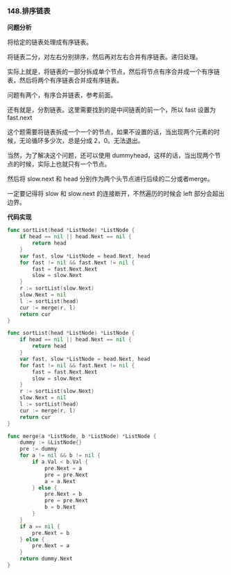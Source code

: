 ### 148.排序链表

**问题分析**

将给定的链表处理成有序链表。

将链表二分，对左右分别排序，然后再对左右合并有序链表。递归处理。

实际上就是，将链表的一部分拆成单个节点，然后将节点有序合并成一个有序链表，然后将两个有序链表合并成有序链表。

问题有两个，有序合并链表，参考前面。

还有就是，分割链表。这里需要找到的是中间链表的前一个，所以 fast 设置为 fast.next

这个题需要将链表拆成一个一个的节点，如果不设置的话，当出现两个元素的时候，无论循环多少次，总是分成 2，0。无法退出。

当然，为了解决这个问题，还可以使用 dummyhead，这样的话，当出现两个节点的时候，实际上也就只有一个节点。

然后将 slow.next 和 head 分别作为两个头节点进行后续的二分或者merge。

一定要记得将 slow  和 slow.next 的连接断开，不然遍历的时候会 left 部分会超出边界。

**代码实现**

```go
func sortList(head *ListNode) *ListNode {
	if head == nil || head.Next == nil {
		return head
	}
	var fast, slow *ListNode = head.Next, head
	for fast != nil && fast.Next != nil {
		fast = fast.Next.Next
		slow = slow.Next
	}
	r := sortList(slow.Next)
	slow.Next = nil
	l := sortList(head)
	cur := merge(r, l)
	return cur
}

func sortList(head *ListNode) *ListNode {
	if head == nil || head.Next == nil {
		return head
	}
	var fast, slow *ListNode = head.Next, head
	for fast != nil && fast.Next != nil {
		fast = fast.Next.Next
		slow = slow.Next
	}
	r := sortList(slow.Next)
	slow.Next = nil
	l := sortList(head)
	cur := merge(r, l)
	return cur
}

func merge(a *ListNode, b *ListNode) *ListNode {
	dummy := &ListNode{}
	pre := dummy
	for a != nil && b != nil {
		if a.Val < b.Val {
			pre.Next = a
			pre = pre.Next
			a = a.Next
		} else {
			pre.Next = b
			pre = pre.Next
			b = b.Next
		}
	}
	if a == nil {
		pre.Next = b
	} else {
		pre.Next = a
	}
	return dummy.Next
}
```




